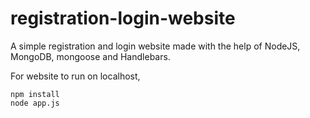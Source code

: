 # registration-login-website

A simple registration and login website made with the help of NodeJS, MongoDB, mongoose and Handlebars. 

For website to run on localhost,
```
npm install
node app.js
```

